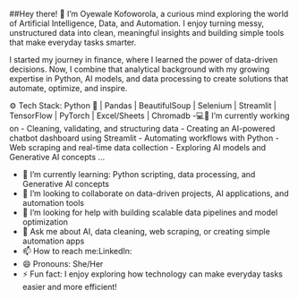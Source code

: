 ##Hey there! :wave: I’m Oyewale Kofoworola, a curious mind exploring the world of Artificial Intelligence, Data, and Automation.
 I enjoy turning messy, unstructured data into clean, meaningful insights and building simple tools that make everyday tasks smarter.
 
I started my journey in finance, where I learned the power of data-driven decisions. Now, I combine that analytical background with my growing expertise in Python, AI models, and data processing to create solutions that automate, optimize, and inspire.

:gear: Tech Stack:
 Python :snake: | Pandas | BeautifulSoup | Selenium | Streamlit | TensorFlow | PyTorch | Excel/Sheets | Chromadb
-:computer:🔭 I’m currently working on
    - Cleaning, validating, and structuring data
    - Creating an AI-powered chatbot dashboard using Streamlit
    - Automating workflows with Python
    - Web scraping and real-time data collection
    - Exploring AI models and Generative AI concepts ...
- 🌱 I’m currently learning: Python scripting, data processing, and Generative AI concepts
- 👯 I’m looking to collaborate on data-driven projects, AI applications, and automation tools  
- 🤔 I’m looking for help with building scalable data pipelines and model optimization
- 💬 Ask me about AI, data cleaning, web scraping, or creating simple automation apps
- 📫 How to reach me:LinkedIn:
- 😄 Pronouns: She/Her 
- ⚡ Fun fact: I enjoy exploring how technology can make everyday tasks easier and more efficient!  


